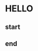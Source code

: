 # HELLO
<!-- length: {{ Object.keys(this) }}
$site: {{ this.$site }}
$page: {{ this.$page }}
$ids: {{this.$page.data.article_ids }} -->
## start
<ArticleListByIdList :article_ids="$page.data.article_ids" />

## end